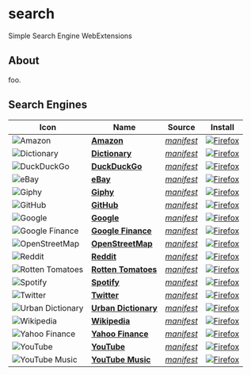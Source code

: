 # search
Simple Search Engine WebExtensions

## About
foo.


## Search Engines
| Icon                                                                                                | Name                                                     | Source                                                                                         | Install                                                                                                                                                                                                 |
| --------------------------------------------------------------------------------------------------- | -------------------------------------------------------- | ---------------------------------------------------------------------------------------------- | ------------------------------------------------------------------------------------------------------------------------------------------------------------------------------------------------------- |
| ![Amazon](https://github.com/tombulled/search/raw/main/amazon/src/icons/48.png)                     | **[Amazon](https://www.amazon.co.uk/)**                  | *[manifest](https://github.com/tombulled/search/blob/main/amazon/src/manifest.json)*           | [![Firefox](https://img.shields.io/badge/Firefox-141e24.svg?&style=for-the-badge&logo=firefox-browser&logoColor=white)](https://addons.mozilla.org/en-US/firefox/addon/search-engine-amazon/)           |
| ![Dictionary](https://github.com/tombulled/search/raw/main/dictionary/src/icons/48.png)             | **[Dictionary](https://www.dictionary.com/)**            | *[manifest](https://github.com/tombulled/search/blob/main/dictionary/src/manifest.json)*       | [![Firefox](https://img.shields.io/badge/Firefox-141e24.svg?&style=for-the-badge&logo=firefox-browser&logoColor=white)](https://addons.mozilla.org/en-US/firefox/addon/search-engine-dictionary/)       |
| ![DuckDuckGo](https://github.com/tombulled/search/raw/main/duckduckgo/src/icons/48.png)             | **[DuckDuckGo](https://duckduckgo.com/)**                | *[manifest](https://github.com/tombulled/search/blob/main/duckduckgo/src/manifest.json)*       | [![Firefox](https://img.shields.io/badge/Firefox-141e24.svg?&style=for-the-badge&logo=firefox-browser&logoColor=white)](https://addons.mozilla.org/en-US/firefox/addon/search-engine-duckduckgo/)       |
| ![eBay](https://github.com/tombulled/search/raw/main/ebay/src/icons/48.png)                         | **[eBay](https://www.ebay.co.uk/)**                      | *[manifest](https://github.com/tombulled/search/blob/main/ebay/src/manifest.json)*             | [![Firefox](https://img.shields.io/badge/Firefox-141e24.svg?&style=for-the-badge&logo=firefox-browser&logoColor=white)](https://addons.mozilla.org/en-US/firefox/addon/search-engine-ebay/)             |
| ![Giphy](https://github.com/tombulled/search/raw/main/giphy/src/icons/48.png)                       | **[Giphy](https://giphy.com/)**                          | *[manifest](https://github.com/tombulled/search/blob/main/giphy/src/manifest.json)*            | [![Firefox](https://img.shields.io/badge/Firefox-141e24.svg?&style=for-the-badge&logo=firefox-browser&logoColor=white)](https://addons.mozilla.org/en-US/firefox/addon/search-engine-giphy/)            |
| ![GitHub](https://github.com/tombulled/search/raw/main/github/src/icons/48.png)                     | **[GitHub](https://github.com/)**                        | *[manifest](https://github.com/tombulled/search/blob/main/github/src/manifest.json)*           | [![Firefox](https://img.shields.io/badge/Firefox-141e24.svg?&style=for-the-badge&logo=firefox-browser&logoColor=white)](https://addons.mozilla.org/en-US/firefox/addon/search-engine-github/)           |
| ![Google](https://github.com/tombulled/search/raw/main/google/src/icons/48.png)                     | **[Google](https://www.google.co.uk/)**                  | *[manifest](https://github.com/tombulled/search/blob/main/google/src/manifest.json)*           | [![Firefox](https://img.shields.io/badge/Firefox-141e24.svg?&style=for-the-badge&logo=firefox-browser&logoColor=white)](https://addons.mozilla.org/en-US/firefox/addon/search-engine-google/)           |
| ![Google Finance](https://github.com/tombulled/search/raw/main/google-finance/src/icons/48.png)     | **[Google Finance](https://www.google.com/finance/)**    | *[manifest](https://github.com/tombulled/search/blob/main/google-finance/src/manifest.json)*   | [![Firefox](https://img.shields.io/badge/Firefox-141e24.svg?&style=for-the-badge&logo=firefox-browser&logoColor=white)](https://addons.mozilla.org/en-US/firefox/addon/search-engine-google-finance/)   |
| ![OpenStreetMap](https://github.com/tombulled/search/raw/main/openstreetmap/src/icons/48.png)       | **[OpenStreetMap](https://www.openstreetmap.org/)**      | *[manifest](https://github.com/tombulled/search/blob/main/openstreetmap/src/manifest.json)*    | [![Firefox](https://img.shields.io/badge/Firefox-141e24.svg?&style=for-the-badge&logo=firefox-browser&logoColor=white)](https://addons.mozilla.org/en-US/firefox/addon/search-engine-openstreetmap/)    |
| ![Reddit](https://github.com/tombulled/search/raw/main/reddit/src/icons/48.png)                     | **[Reddit](https://www.reddit.com/)**                    | *[manifest](https://github.com/tombulled/search/blob/main/reddit/src/manifest.json)*           | [![Firefox](https://img.shields.io/badge/Firefox-141e24.svg?&style=for-the-badge&logo=firefox-browser&logoColor=white)](https://addons.mozilla.org/en-US/firefox/addon/search-engine-reddit/)           |
| ![Rotten Tomatoes](https://github.com/tombulled/search/raw/main/rotten-tomatoes/src/icons/48.png)   | **[Rotten Tomatoes](https://www.rottentomatoes.com/)**   | *[manifest](https://github.com/tombulled/search/blob/main/rotten-tomatoes/src/manifest.json)*  | [![Firefox](https://img.shields.io/badge/Firefox-141e24.svg?&style=for-the-badge&logo=firefox-browser&logoColor=white)](https://addons.mozilla.org/en-US/firefox/addon/search-engine-rotten-tomatoes/)  |
| ![Spotify](https://github.com/tombulled/search/raw/main/spotify/src/icons/48.png)                   | **[Spotify](https://www.spotify.com/)**                  | *[manifest](https://github.com/tombulled/search/blob/main/spotify/src/manifest.json)*          | [![Firefox](https://img.shields.io/badge/Firefox-141e24.svg?&style=for-the-badge&logo=firefox-browser&logoColor=white)](https://addons.mozilla.org/en-US/firefox/addon/search-engine-spotify/)          |
| ![Twitter](https://github.com/tombulled/search/raw/main/twitter/src/icons/48.png)                   | **[Twitter](https://twitter.com/)**                      | *[manifest](https://github.com/tombulled/search/blob/main/twitter/src/manifest.json)*          | [![Firefox](https://img.shields.io/badge/Firefox-141e24.svg?&style=for-the-badge&logo=firefox-browser&logoColor=white)](https://addons.mozilla.org/en-US/firefox/addon/search-engine-twitter/)          |
| ![Urban Dictionary](https://github.com/tombulled/search/raw/main/urban-dictionary/src/icons/48.png) | **[Urban Dictionary](https://www.urbandictionary.com/)** | *[manifest](https://github.com/tombulled/search/blob/main/urban-dictionary/src/manifest.json)* | [![Firefox](https://img.shields.io/badge/Firefox-141e24.svg?&style=for-the-badge&logo=firefox-browser&logoColor=white)](https://addons.mozilla.org/en-US/firefox/addon/search-engine-urban-dictionary/) |
| ![Wikipedia](https://github.com/tombulled/search/raw/main/wikipedia/src/icons/48.png)               | **[Wikipedia](https://www.wikipedia.org/)**              | *[manifest](https://github.com/tombulled/search/blob/main/wikipedia/src/manifest.json)*        | [![Firefox](https://img.shields.io/badge/Firefox-141e24.svg?&style=for-the-badge&logo=firefox-browser&logoColor=white)](https://addons.mozilla.org/en-US/firefox/addon/search-engine-wikipedia/)        |
| ![Yahoo Finance](https://github.com/tombulled/search/raw/main/yahoo-finance/src/icons/48.png)       | **[Yahoo Finance](https://uk.finance.yahoo.com/)**       | *[manifest](https://github.com/tombulled/search/blob/main/yahoo-finance/src/manifest.json)*    | [![Firefox](https://img.shields.io/badge/Firefox-141e24.svg?&style=for-the-badge&logo=firefox-browser&logoColor=white)](https://addons.mozilla.org/en-US/firefox/addon/search-engine-yahoo-finance/)    |
| ![YouTube](https://github.com/tombulled/search/raw/main/youtube/src/icons/48.png)                   | **[YouTube](https://www.youtube.com/)**                  | *[manifest](https://github.com/tombulled/search/blob/main/youtube/src/manifest.json)*          | [![Firefox](https://img.shields.io/badge/Firefox-141e24.svg?&style=for-the-badge&logo=firefox-browser&logoColor=white)](https://addons.mozilla.org/en-US/firefox/addon/search-engine-youtube/)          |
| ![YouTube Music](https://github.com/tombulled/search/raw/main/youtube-music/src/icons/48.png)       | **[YouTube Music](https://music.youtube.com/)**          | *[manifest](https://github.com/tombulled/search/blob/main/youtube-music/src/manifest.json)*    | [![Firefox](https://img.shields.io/badge/Firefox-141e24.svg?&style=for-the-badge&logo=firefox-browser&logoColor=white)](https://addons.mozilla.org/en-US/firefox/addon/search-engine-youtube-music/)    |
